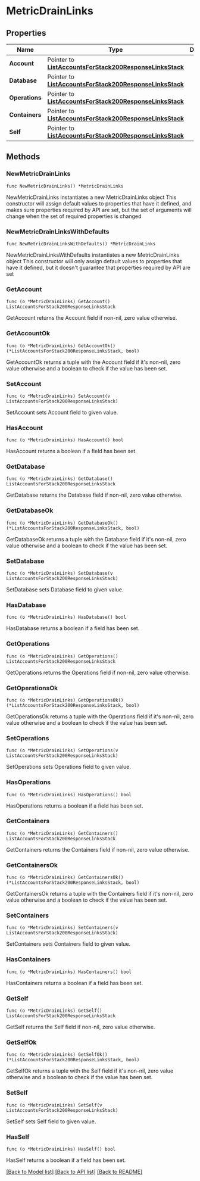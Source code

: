 # MetricDrainLinks

## Properties

Name | Type | Description | Notes
------------ | ------------- | ------------- | -------------
**Account** | Pointer to [**ListAccountsForStack200ResponseLinksStack**](ListAccountsForStack200ResponseLinksStack.md) |  | [optional] 
**Database** | Pointer to [**ListAccountsForStack200ResponseLinksStack**](ListAccountsForStack200ResponseLinksStack.md) |  | [optional] 
**Operations** | Pointer to [**ListAccountsForStack200ResponseLinksStack**](ListAccountsForStack200ResponseLinksStack.md) |  | [optional] 
**Containers** | Pointer to [**ListAccountsForStack200ResponseLinksStack**](ListAccountsForStack200ResponseLinksStack.md) |  | [optional] 
**Self** | Pointer to [**ListAccountsForStack200ResponseLinksStack**](ListAccountsForStack200ResponseLinksStack.md) |  | [optional] 

## Methods

### NewMetricDrainLinks

`func NewMetricDrainLinks() *MetricDrainLinks`

NewMetricDrainLinks instantiates a new MetricDrainLinks object
This constructor will assign default values to properties that have it defined,
and makes sure properties required by API are set, but the set of arguments
will change when the set of required properties is changed

### NewMetricDrainLinksWithDefaults

`func NewMetricDrainLinksWithDefaults() *MetricDrainLinks`

NewMetricDrainLinksWithDefaults instantiates a new MetricDrainLinks object
This constructor will only assign default values to properties that have it defined,
but it doesn't guarantee that properties required by API are set

### GetAccount

`func (o *MetricDrainLinks) GetAccount() ListAccountsForStack200ResponseLinksStack`

GetAccount returns the Account field if non-nil, zero value otherwise.

### GetAccountOk

`func (o *MetricDrainLinks) GetAccountOk() (*ListAccountsForStack200ResponseLinksStack, bool)`

GetAccountOk returns a tuple with the Account field if it's non-nil, zero value otherwise
and a boolean to check if the value has been set.

### SetAccount

`func (o *MetricDrainLinks) SetAccount(v ListAccountsForStack200ResponseLinksStack)`

SetAccount sets Account field to given value.

### HasAccount

`func (o *MetricDrainLinks) HasAccount() bool`

HasAccount returns a boolean if a field has been set.

### GetDatabase

`func (o *MetricDrainLinks) GetDatabase() ListAccountsForStack200ResponseLinksStack`

GetDatabase returns the Database field if non-nil, zero value otherwise.

### GetDatabaseOk

`func (o *MetricDrainLinks) GetDatabaseOk() (*ListAccountsForStack200ResponseLinksStack, bool)`

GetDatabaseOk returns a tuple with the Database field if it's non-nil, zero value otherwise
and a boolean to check if the value has been set.

### SetDatabase

`func (o *MetricDrainLinks) SetDatabase(v ListAccountsForStack200ResponseLinksStack)`

SetDatabase sets Database field to given value.

### HasDatabase

`func (o *MetricDrainLinks) HasDatabase() bool`

HasDatabase returns a boolean if a field has been set.

### GetOperations

`func (o *MetricDrainLinks) GetOperations() ListAccountsForStack200ResponseLinksStack`

GetOperations returns the Operations field if non-nil, zero value otherwise.

### GetOperationsOk

`func (o *MetricDrainLinks) GetOperationsOk() (*ListAccountsForStack200ResponseLinksStack, bool)`

GetOperationsOk returns a tuple with the Operations field if it's non-nil, zero value otherwise
and a boolean to check if the value has been set.

### SetOperations

`func (o *MetricDrainLinks) SetOperations(v ListAccountsForStack200ResponseLinksStack)`

SetOperations sets Operations field to given value.

### HasOperations

`func (o *MetricDrainLinks) HasOperations() bool`

HasOperations returns a boolean if a field has been set.

### GetContainers

`func (o *MetricDrainLinks) GetContainers() ListAccountsForStack200ResponseLinksStack`

GetContainers returns the Containers field if non-nil, zero value otherwise.

### GetContainersOk

`func (o *MetricDrainLinks) GetContainersOk() (*ListAccountsForStack200ResponseLinksStack, bool)`

GetContainersOk returns a tuple with the Containers field if it's non-nil, zero value otherwise
and a boolean to check if the value has been set.

### SetContainers

`func (o *MetricDrainLinks) SetContainers(v ListAccountsForStack200ResponseLinksStack)`

SetContainers sets Containers field to given value.

### HasContainers

`func (o *MetricDrainLinks) HasContainers() bool`

HasContainers returns a boolean if a field has been set.

### GetSelf

`func (o *MetricDrainLinks) GetSelf() ListAccountsForStack200ResponseLinksStack`

GetSelf returns the Self field if non-nil, zero value otherwise.

### GetSelfOk

`func (o *MetricDrainLinks) GetSelfOk() (*ListAccountsForStack200ResponseLinksStack, bool)`

GetSelfOk returns a tuple with the Self field if it's non-nil, zero value otherwise
and a boolean to check if the value has been set.

### SetSelf

`func (o *MetricDrainLinks) SetSelf(v ListAccountsForStack200ResponseLinksStack)`

SetSelf sets Self field to given value.

### HasSelf

`func (o *MetricDrainLinks) HasSelf() bool`

HasSelf returns a boolean if a field has been set.


[[Back to Model list]](../README.md#documentation-for-models) [[Back to API list]](../README.md#documentation-for-api-endpoints) [[Back to README]](../README.md)


